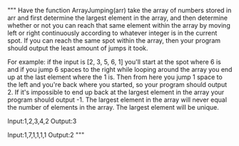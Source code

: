 """
Have the function ArrayJumping(arr) take the array of numbers stored in arr
and first determine the largest element in the array,
and then determine whether or not you can reach that same element within
the array by moving left or right continuously according to whatever integer
is in the current spot. If you can reach the same spot within the array,
then your program should output the least amount of jumps it took.

For example: if the input is [2, 3, 5, 6, 1] you'll start at the spot where
6 is and if you jump 6 spaces to the right while looping around the array you
end up at the last element where the 1 is. Then from here you jump 1 space to
the left and you're back where you started, so your program should output 2.
If it's impossible to end up back at the largest element in the array your
program should output -1. The largest element in the array will never equal
the number of elements in the array. The largest element will be unique. 

Input:1,2,3,4,2
Output:3

Input:1,7,1,1,1,1
Output:2
"""